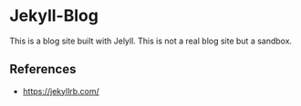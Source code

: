 # Jekyll-Blog
This is a blog site built with Jelyll. This is not a real blog site but a sandbox.

## References
- https://jekyllrb.com/
